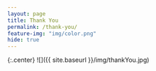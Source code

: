 ```yaml
---
layout: page
title: Thank You
permalink: /thank-you/
feature-img: "img/color.png"
hide: true
---
```


{:.center}
![]({{ site.baseurl }}/img/thankYou.jpg)
